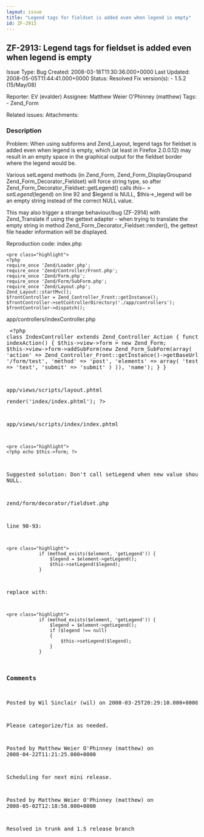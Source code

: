 ```yaml
---
layout: issue
title: "Legend tags for fieldset is added even when legend is empty"
id: ZF-2913
---
```


ZF-2913: Legend tags for fieldset is added even when legend is empty
--------------------------------------------------------------------

 Issue Type: Bug Created: 2008-03-18T11:30:36.000+0000 Last Updated: 2008-05-05T11:44:41.000+0000 Status: Resolved Fix version(s): - 1.5.2 (15/May/08)
 
 Reporter:  EV (evalder)  Assignee:  Matthew Weier O'Phinney (matthew)  Tags: - Zend\_Form
 
 Related issues: 
 Attachments: 
### Description

Problem: When using subforms and Zend\_Layout, legend tags for fieldset is added even when legend is empty, which (at least in Firefox 2.0.0.12) may result in an empty space in the graphical output for the fieldset border where the legend would be.

Various setLegend methods (in Zend\_Form, Zend\_Form\_DisplayGroupand Zend\_Form\_Decorator\_Fieldset) will force string type, so after Zend\_Form\_Decorator\_Fieldset::getLegend() calls $this->setLegend($legend) on line 92 and $legend is NULL, $this->\_legend will be an empty string instead of the correct NULL value.

This may also trigger a strange behaviour/bug (ZF-2914) with Zend\_Translate if using the gettext adapter - when trying to translate the empty string in method Zend\_Form\_Decorator\_Fieldset::render(), the gettext file header information will be displayed.

Reproduction code: index.php

 
    <pre class="highlight">
    <?php
    require_once 'Zend/Loader.php';
    require_once 'Zend/Controller/Front.php';
    require_once 'Zend/Form.php';
    require_once 'Zend/Form/SubForm.php';
    require_once 'Zend/Layout.php';
    Zend_Layout::startMvc();
    $frontController = Zend_Controller_Front::getInstance();
    $frontController->setControllerDirectory('./app/controllers');
    $frontController->dispatch();


 app/controllers/indexController.php 
    <pre class="highlight">
    <?php
    class IndexController extends Zend_Controller_Action
    {
        function indexAction()
        {
            $this->view->form = new Zend_Form;
            $this->view->form->addSubForm(new Zend_Form_SubForm(array(
                'action' => Zend_Controller_Front::getInstance()->getBaseUrl() . '/form/test',
                'method' => 'post',
                'elements' => array(
                    'test' => 'text',
                    'submit' => 'submit'
                )
            )), 'name');
        }
    }


 app/views/scripts/layout.phtml 
    <pre class="highlight">
    <?php echo $this->render('index/index.phtml'); ?>


app/views/scripts/index/index.phtml

 
    <pre class="highlight">
    <?php echo $this->form; ?>


Suggested solution: Don't call setLegend when new value should be NULL.

zend/form/decorator/fieldset.php

line 90-93:

 
    <pre class="highlight">
                if (method_exists($element, 'getLegend')) {
                    $legend = $element->getLegend();
                    $this->setLegend($legend);
                }


replace with:

 
    <pre class="highlight">
                if (method_exists($element, 'getLegend')) {
                    $legend = $element->getLegend();
                    if ($legend !== null)
                    {
                        $this->setLegend($legend);
                    }
                }


 

 

### Comments

Posted by Wil Sinclair (wil) on 2008-03-25T20:29:10.000+0000

Please categorize/fix as needed.

 

 

Posted by Matthew Weier O'Phinney (matthew) on 2008-04-22T11:21:25.000+0000

Scheduling for next mini release.

 

 

Posted by Matthew Weier O'Phinney (matthew) on 2008-05-02T12:18:58.000+0000

Resolved in trunk and 1.5 release branch

 

 